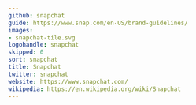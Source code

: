 ```yaml
---
github: snapchat
guide: https://www.snap.com/en-US/brand-guidelines/
images:
- snapchat-tile.svg
logohandle: snapchat
skipped: 0
sort: snapchat
title: Snapchat
twitter: snapchat
website: https://www.snapchat.com/
wikipedia: https://en.wikipedia.org/wiki/Snapchat
---
```

